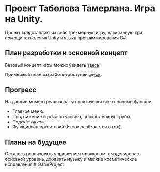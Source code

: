 # Проект Таболова Тамерлана. Игра на Unity.

Проект представляет из себя трёхмерную игру, написанную при помощи технологии Unity и языка программирования C#.

## План разработки и основной концепт
Базовый концепт игры можно увидеть [здесь](https://docs.google.com/document/d/1uowdLsv1vpYtZ2cwlLuEek3xGIfcWedHS62TJcFM4b8/edit "Описание игры").

Примерный план разработки доступен [здесь](https://docs.google.com/spreadsheets/d/1qkLIHereRbB2IThmiKTgwbrrJb7B17YcY26I3qlk1Pk/ "План разработки").


## Прогресс

На данный момент реализованы практически все основные функции:

* Главное меню.
* Продвижение игрока по уровню, поворот вокруг трубы.
* Подсчёт очков.
* Функционал препятсвий (Игрок разбивается о них).

## Планы на будущее
Осталось реализовать управление гироскопом, смоделировать основной уровень, добавить музыку и мелкие косметические исправления.# GameProject
